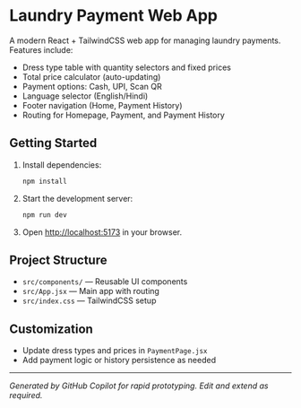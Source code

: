 
# Laundry Payment Web App

A modern React + TailwindCSS web app for managing laundry payments. Features include:
- Dress type table with quantity selectors and fixed prices
- Total price calculator (auto-updating)
- Payment options: Cash, UPI, Scan QR
- Language selector (English/Hindi)
- Footer navigation (Home, Payment History)
- Routing for Homepage, Payment, and Payment History

## Getting Started

1. Install dependencies:
	```sh
	npm install
	```
2. Start the development server:
	```sh
	npm run dev
	```
3. Open [http://localhost:5173](http://localhost:5173) in your browser.

## Project Structure
- `src/components/` — Reusable UI components
- `src/App.jsx` — Main app with routing
- `src/index.css` — TailwindCSS setup

## Customization
- Update dress types and prices in `PaymentPage.jsx`
- Add payment logic or history persistence as needed

---

*Generated by GitHub Copilot for rapid prototyping. Edit and extend as required.*


